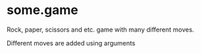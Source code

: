 # some.game
Rock, paper, scissors and etc. game with many different moves.

Different moves are added using arguments

